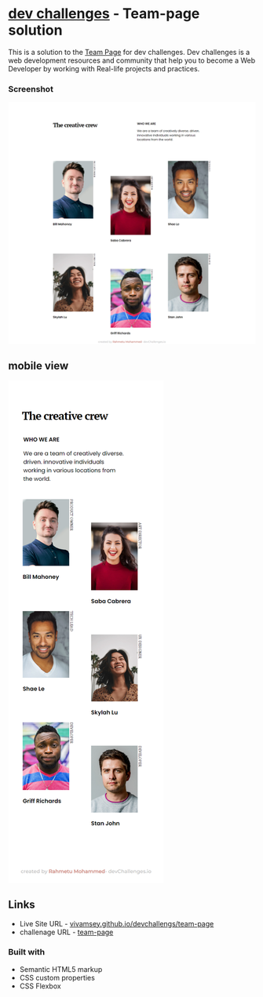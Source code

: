 # [dev challenges](https://devchallenges.io) - Team-page solution

This is a solution to the [Team Page](https://devchallenges.io/challenges/hhmesazsqgKXrTkYkt0U) for dev challenges. Dev challenges is a web development resources and community that help you to become a Web Developer by working with Real-life projects and practices.

### Screenshot
<img src="/team-page/Images/desktop.png" alt="desktop layout">
<br>

## mobile view
<img src="/team-page/Images/mobile.png" alt="mobile layout">


## Links

- Live Site URL - [vivamsey.github.io/devchallengs/team-page](https://vivaramsey.github.io/team-page)
- challenage URL - [team-page](https://devchallenges.io/challenges/hhmesazsqgKXrTkYkt0U)

### Built with

- Semantic HTML5 markup
- CSS custom properties
- CSS Flexbox

